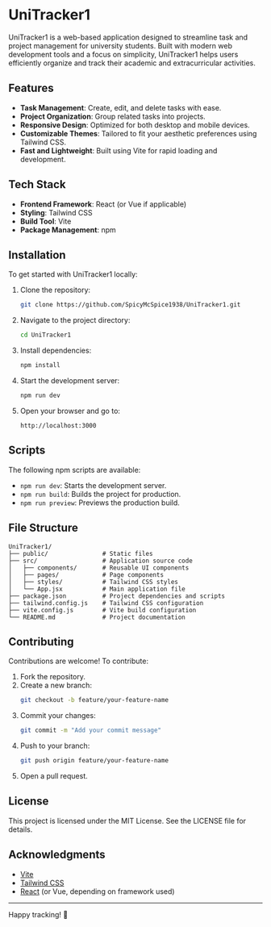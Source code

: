 # UniTracker1

UniTracker1 is a web-based application designed to streamline task and project management for university students. Built with modern web development tools and a focus on simplicity, UniTracker1 helps users efficiently organize and track their academic and extracurricular activities.

## Features

- **Task Management**: Create, edit, and delete tasks with ease.
- **Project Organization**: Group related tasks into projects.
- **Responsive Design**: Optimized for both desktop and mobile devices.
- **Customizable Themes**: Tailored to fit your aesthetic preferences using Tailwind CSS.
- **Fast and Lightweight**: Built using Vite for rapid loading and development.

## Tech Stack

- **Frontend Framework**: React (or Vue if applicable)
- **Styling**: Tailwind CSS
- **Build Tool**: Vite
- **Package Management**: npm

## Installation

To get started with UniTracker1 locally:

1. Clone the repository:
   ```bash
   git clone https://github.com/SpicyMcSpice1938/UniTracker1.git
   ```

2. Navigate to the project directory:
   ```bash
   cd UniTracker1
   ```

3. Install dependencies:
   ```bash
   npm install
   ```

4. Start the development server:
   ```bash
   npm run dev
   ```

5. Open your browser and go to:
   ```
   http://localhost:3000
   ```

## Scripts

The following npm scripts are available:

- `npm run dev`: Starts the development server.
- `npm run build`: Builds the project for production.
- `npm run preview`: Previews the production build.

## File Structure

```plaintext
UniTracker1/
├── public/               # Static files
├── src/                  # Application source code
│   ├── components/       # Reusable UI components
│   ├── pages/            # Page components
│   ├── styles/           # Tailwind CSS styles
│   └── App.jsx           # Main application file
├── package.json          # Project dependencies and scripts
├── tailwind.config.js    # Tailwind CSS configuration
├── vite.config.js        # Vite build configuration
└── README.md             # Project documentation
```

## Contributing

Contributions are welcome! To contribute:

1. Fork the repository.
2. Create a new branch:
   ```bash
   git checkout -b feature/your-feature-name
   ```
3. Commit your changes:
   ```bash
   git commit -m "Add your commit message"
   ```
4. Push to your branch:
   ```bash
   git push origin feature/your-feature-name
   ```
5. Open a pull request.

## License

This project is licensed under the MIT License. See the LICENSE file for details.

## Acknowledgments

- [Vite](https://vitejs.dev/)
- [Tailwind CSS](https://tailwindcss.com/)
- [React](https://reactjs.org/) (or Vue, depending on framework used)

---

Happy tracking! 🎉
